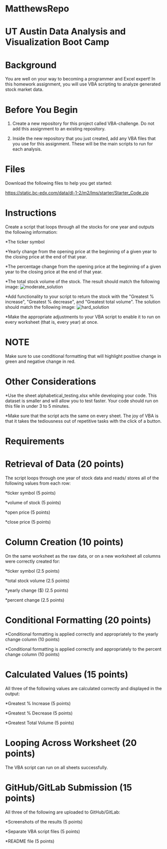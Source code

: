 # MatthewsRepo
# UT Austin Data Analysis and Visualization Boot Camp

# Background
You are well on your way to becoming a programmer and Excel expert! In this homework assignment, you will use VBA scripting to analyze generated stock market data.

# Before You Begin
1. Create a new repository for this project called VBA-challenge. Do not add this assignment to an existing repository.

2. Inside the new repository that you just created, add any VBA files that you use for this assignment. These will be the main scripts to run for each analysis.

# Files
Download the following files to help you get started:

https://static.bc-edx.com/data/dl-1-2/m2/lms/starter/Starter_Code.zip

# Instructions
Create a script that loops through all the stocks for one year and outputs the following information:

*The ticker symbol

*Yearly change from the opening price at the beginning of a given year to the closing price at the end of that year.

*The percentage change from the opening price at the beginning of a given year to the closing price at the end of that year.

*The total stock volume of the stock. The result should match the following image:
![moderate_solution](https://github.com/mdurney1724/MatthewsRepo/assets/60820214/2c9773e8-ba30-446e-aaa5-6145037da6e5)

*Add functionality to your script to return the stock with the "Greatest % increase", "Greatest % decrease", and "Greatest total volume". The solution should match the following image:
![hard_solution](https://github.com/mdurney1724/MatthewsRepo/assets/60820214/7fdf8ec7-3297-4d99-9fa2-94199727f006)

*Make the appropriate adjustments to your VBA script to enable it to run on every worksheet (that is, every year) at once.

# NOTE
Make sure to use conditional formatting that will highlight positive change in green and negative change in red.

# Other Considerations
*Use the sheet alphabetical_testing.xlsx while developing your code. This dataset is smaller and will allow you to test faster. Your code should run on this file in under 3 to 5 minutes.

*Make sure that the script acts the same on every sheet. The joy of VBA is that it takes the tediousness out of repetitive tasks with the click of a button.

# Requirements
# Retrieval of Data (20 points)
The script loops through one year of stock data and reads/ stores all of the following values from each row:

*ticker symbol (5 points)

*volume of stock (5 points)

*open price (5 points)

*close price (5 points)

# Column Creation (10 points)
On the same worksheet as the raw data, or on a new worksheet all columns were correctly created for:

*ticker symbol (2.5 points)

*total stock volume (2.5 points)

*yearly change ($) (2.5 points)

*percent change (2.5 points)

# Conditional Formatting (20 points)
*Conditional formatting is applied correctly and appropriately to the yearly change column (10 points)

*Conditional formatting is applied correctly and appropriately to the percent change column (10 points)

# Calculated Values (15 points)
All three of the following values are calculated correctly and displayed in the output:

*Greatest % Increase (5 points)

*Greatest % Decrease (5 points)

*Greatest Total Volume (5 points)

# Looping Across Worksheet (20 points)
The VBA script can run on all sheets successfully.

# GitHub/GitLab Submission (15 points)
All three of the following are uploaded to GitHub/GitLab:

*Screenshots of the results (5 points)

*Separate VBA script files (5 points)

*README file (5 points)
